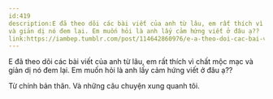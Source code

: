 ```yaml
---
id:419
description:E đã theo dõi các bài viết của anh từ lâu, em rất thích vì chất mộc mạc
và giản dị nó đem lại. Em muốn hỏi là anh lấy cảm hứng viết ở đâu ạ??
link:https://iambep.tumblr.com/post/114642860976/e-a-theo-doi-cac-bai-viet-cua-anh-tu-lau-em-rat
---
```


E đã theo dõi các bài viết của anh từ lâu, em rất thích vì chất mộc mạc
và giản dị nó đem lại. Em muốn hỏi là anh lấy cảm hứng viết ở đâu ạ??

Từ chính bản thân. Và những câu chuyện xung quanh tôi.